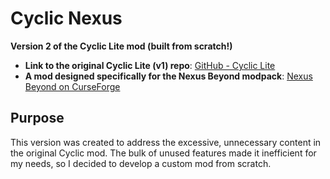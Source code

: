 # Cyclic Nexus  
**Version 2 of the Cyclic Lite mod (built from scratch!)**

- **Link to the original Cyclic Lite (v1) repo**: [GitHub - Cyclic Lite](https://github.com/zipCoder933/Cyclic-Lite)  
- **A mod designed specifically for the Nexus Beyond modpack**: [Nexus Beyond on CurseForge](https://www.curseforge.com/minecraft/modpacks/nexus-beyond)  

## Purpose  
This version was created to address the excessive, unnecessary content in the original Cyclic mod. The bulk of unused features made it inefficient for my needs, so I decided to develop a custom mod from scratch.  